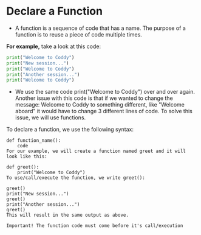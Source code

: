 # Declare a Function

- A function is a sequence of code that has a name. The purpose of a function is to reuse a piece of code multiple times.

**For example,** take a look at this code:

```py
print("Welcome to Coddy")
print("New session...")
print("Welcome to Coddy")
print("Another session...")
print("Welcome to Coddy")
```

- We use the same code print("Welcome to Coddy") over and over again. Another issue with this code is that if we wanted to change the message: Welcome to Coddy to something different, like "Welcome aboard" it would have to change 3 different lines of code. To solve this issue, we will use functions.

To declare a function, we use the following syntax:

```
def function_name():
    code
For our example, we will create a function named greet and it will look like this:

def greet():
    print("Welcome to Coddy")
To use/call/execute the function, we write greet():

greet()
print("New session...")
greet()
print("Another session...")
greet()
This will result in the same output as above.

Important! The function code must come before it's call/execution
